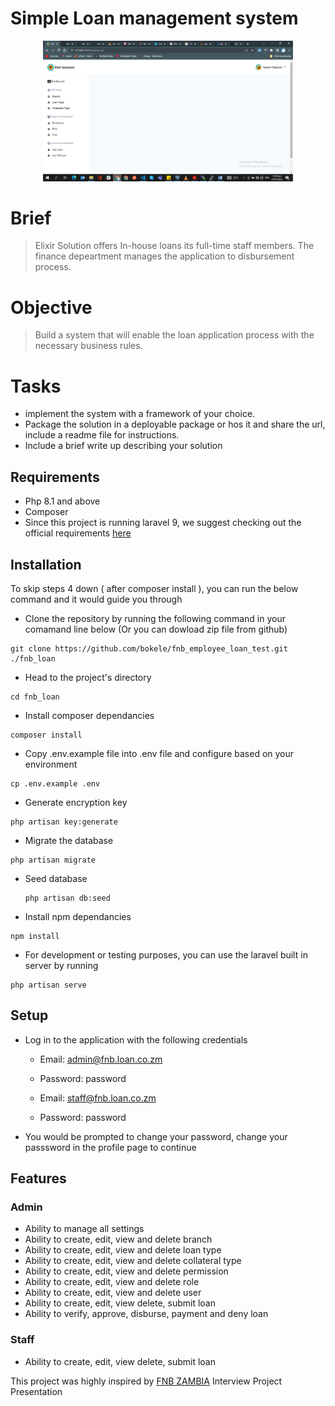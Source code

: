 # Simple Loan management system

<p align="center"><a href="https://github.com/bokele" target="_blank">
<img src="/public/assets/dashboard.png" width="400"></a></p>

# Brief

> Elixir Solution offers In-house loans its full-time staff members. The finance depeartment manages the application to disbursement process.

# Objective

> Build a system that will enable the loan application process with the necessary business rules.

# Tasks

-   implement the system with a framework of your choice.
-   Package the solution in a deployable package or hos it and share the url, include a readme file for instructions.
-   Include a brief write up describing your solution

## Requirements

-   Php 8.1 and above
-   Composer
-   Since this project is running laravel 9, we suggest checking out the official requirements [here](https://laravel.com/docs/9.x/upgrade#updating-dependencies)

## Installation

To skip steps 4 down ( after composer install ), you can run the below command and it would guide you through

-   Clone the repository by running the following command in your comamand line below (Or you can dowload zip file from github)

```shell
git clone https://github.com/bokele/fnb_employee_loan_test.git  ./fnb_loan
```

-   Head to the project's directory

```shell
cd fnb_loan
```

-   Install composer dependancies

```shell
composer install
```

-   Copy .env.example file into .env file and configure based on your environment

```shell
cp .env.example .env
```

-   Generate encryption key

```shell
php artisan key:generate
```

-   Migrate the database

```shell
php artisan migrate
```

-   Seed database
    ```shell
    php artisan db:seed
    ```
-   Install npm dependancies

```shell
npm install
```

-   For development or testing purposes, you can use the laravel built in server by running

```shell
php artisan serve
```

## Setup

-   Log in to the application with the following credentials

    -   Email: admin@fnb.loan.co.zm
    -   Password: password

    -   Email: staff@fnb.loan.co.zm
    -   Password: password

-   You would be prompted to change your password, change your passsword in the profile page to continue

## Features

### Admin

-   Ability to manage all settings
-   Ability to create, edit, view and delete branch
-   Ability to create, edit, view and delete loan type
-   Ability to create, edit, view and delete collateral type
-   Ability to create, edit, view and delete permission
-   Ability to create, edit, view and delete role
-   Ability to create, edit, view and delete user
-   Ability to create, edit, view delete, submit loan
-   Ability to verify, approve, disburse, payment and deny loan

### Staff

-   Ability to create, edit, view delete, submit loan

This project was highly inspired by [FNB ZAMBIA](https://www.fnbzambia.co.zm/) Interview Project Presentation
